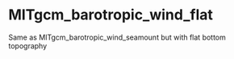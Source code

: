 # MITgcm_barotropic_wind_flat
Same as MITgcm_barotropic_wind_seamount but with flat bottom topography
